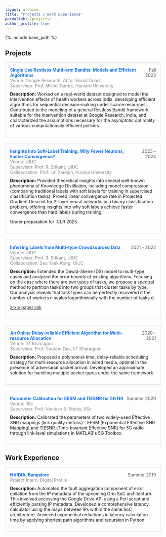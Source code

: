 ```yaml
---
layout: archive
title: "Projects / Work Experience"
permalink: /projects/
author_profile: true
---
```


{% include base_path %}


<h2>Projects</h2>

<!-- First Project -->
<div style="border: 1px solid #ddd; padding: 15px; margin-bottom: 20px;">
  <div style="display: flex; justify-content: space-between;">
    <div style="color: #1a73e8;"><strong>Single Use Restless Multi-arm Bandits: Models and Efficient Algorithms</strong></div>
    <div style="color: #555; text-align: right;">Fall 2023</div>
  </div>
  <div style="color: #888;">Venue: Google Research, AI for Social Good</div>
  <div style="color: #888;">Supervisor: Prof. Milind Tambe, Harvard University</div>
  <p style="margin-top: 10px;">
    <strong>Description:</strong> Worked on a real-world dataset designed to model the intervention effects of health workers across India, developing efficient algorithms for sequential decision-making under scarce resources. Contributed to the modeling of a general Restless Bandit framework suitable for the intervention dataset at Google Research, India, and characterized the assumptions necessary for the asymptotic optimality of various computationally efficient policies.
  </p>
</div>


<!-- Second Project -->
<div style="border: 1px solid #ddd; padding: 15px; margin-bottom: 20px;">
  <div style="display: flex; justify-content: space-between;">
    <div style="color: #1a73e8;"><strong>Insights into Soft-Label Training: Why Fewer Neurons, Faster Convergence?</strong></div>
    <div style="color: #555; text-align: right;">2023 - 2024</div>
  </div>
  <div style="color: #888;">Venue: UIUC</div>
  <div style="color: #888;">Supervisor: Prof. R. Srikant, UIUC</div>
  <div style="color: #888;">Collaboration: Prof. Lin Xiaojun, Purdue University</div>
  <p style="margin-top: 10px;">
    <strong>Description:</strong> Provided theoretical insights into several well-known phenomena of Knowledge Distillation, including model compression (comparing traditional labels with soft labels for training in supervised classification tasks). Proved linear convergence rate in Projected Gradient Descent for 2-layer neural networks in a binary classification problem, offering insights into why soft labels achieve faster convergence than hard labels during training.
  </p>
  <p style="margin-top: 10px;">
    Under preparation for ICLR 2025.
  </p>
</div>


<!-- Third Project -->
<div style="border: 1px solid #ddd; padding: 15px; margin-bottom: 20px;">
  <div style="display: flex; justify-content: space-between;">
    <div style="color: #1a73e8;"><strong>Inferring Labels from Multi-type Crowdsourced Data</strong></div>
    <div style="color: #555; text-align: right;">2021 - 2022</div>
  </div>
  <div style="color: #888;">Venue: UIUC</div>
  <div style="color: #888;">Supervisor: Prof. R. Srikant, UIUC</div>
  <div style="color: #888;">Collaboration: Seo Taek Kong, UIUC</div>
  <p style="margin-top: 10px;">
    <strong>Description:</strong> Extended the Dawid-Skene (DS) model to multi-type cases and analyzed the error bounds of existing algorithms. Focusing on the case where there are two types of tasks, we propose a spectral method to partition tasks into two groups that cluster tasks by type. Our analysis reveals that task types can be perfectly recovered if the number of workers n scales logarithmically with the number of tasks d.
  </p>
  <p><a href="https://arxiv.org/abs/2302.07393" target="_blank">arxiv paper link</a></p>
</div>


<!-- Fourth Project -->
<div style="border: 1px solid #ddd; padding: 15px; margin-bottom: 20px;">
  <div style="display: flex; justify-content: space-between;">
    <div style="color: #1a73e8;"><strong>An Online Delay-reliable Efficient Algorithm for Multi-resource Allocation</strong></div>
    <div style="color: #555; text-align: right;">2020 - 2021</div>
  </div>
  <div style="color: #888;">Venue: IIT Kharagpur</div>
  <div style="color: #888;">Supervisor: Prof. Goutam Das, IIT Kharagpur</div>
  <p style="margin-top: 10px;">
    <strong>Description:</strong> Proposed a polynomial-time, delay-reliable scheduling strategy for multi-resource allocation in wired media, optimal in the presence of adversarial packet arrival. Developed an approximate solution for handling multiple packet types under the same framework.
  </p>
</div>

<!-- Fifth Project -->
<div style="border: 1px solid #ddd; padding: 15px; margin-bottom: 20px;">
  <div style="display: flex; justify-content: space-between;">
    <div style="color: #1a73e8;"><strong>Parameter Calibration for EESM and TIESNR for 5G NR</strong></div>
    <div style="color: #555; text-align: right;">Summer 2020</div>
  </div>
  <div style="color: #888;">Venue: IISc</div>
  <div style="color: #888;">Supervisor: Prof. Neelesh B. Mehta, IISc</div>
  <p style="margin-top: 10px;">
    <strong>Description:</strong> Calibrated the parameters of two widely-used Effective SNR mappings (link quality metrics) - EESM (Exponential Effective SNR Mapping) and TIESNR (Time-Invariant Effective SNR) for 5G radio through link-level simulations in MATLAB's 5G Toolbox.
  </p>
</div>

<h2>Work Experience</h2>

<!-- First Work Experience -->
<div style="border: 1px solid #ddd; padding: 15px; margin-bottom: 20px;">
  <div style="display: flex; justify-content: space-between;">
    <div style="color: #1a73e8;"><strong>NVIDIA, Bangalore</strong></div>
    <div style="color: #555; text-align: right;">Summer 2019</div>
  </div>
  <div style="color: #888;">Project Intern: Digital Profile</div>
  <p style="margin-top: 10px;">
    <strong>Description:</strong> Automated the fault aggregation component of error collation from the IP metadata of the upcoming Orin SoC architecture. This involved accessing the Google Drive API using a Perl script and efficiently parsing IP metadata. Developed a comprehensive latency calculator using the maps between IPs within the same SoC architecture. Achieved exponential reductions in latency calculation time by applying shortest path algorithms and recursion in Python.
  </p>
</div>